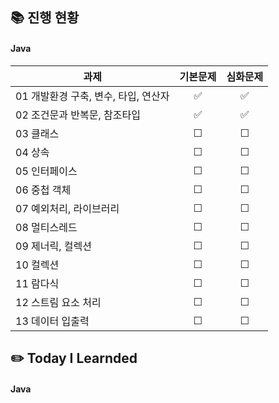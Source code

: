 ## 📚 진행 현황

#### Java

| 과제                                 | 기본문제 | 심화문제 |
| ------------------------------------ | :------: | :------: |
| 01 개발환경 구축, 변수, 타입, 연산자 |    ✅    |    ✅    |
| 02 조건문과 반복문, 참조타입         |    ✅    |    ✅    |
| 03 클래스                            |    ☐     |    ☐     |
| 04 상속                              |    ☐     |    ☐     |
| 05 인터페이스                        |    ☐     |    ☐     |
| 06 중첩 객체                         |    ☐     |    ☐     |
| 07 예외처리, 라이브러리              |    ☐     |    ☐     |
| 08 멀티스레드                        |    ☐     |    ☐     |
| 09 제너릭, 컬렉션                    |    ☐     |    ☐     |
| 10 컬렉션                            |    ☐     |    ☐     |
| 11 람다식                            |    ☐     |    ☐     |
| 12 스트림 요소 처리                  |    ☐     |    ☐     |
| 13 데이터 입출력                     |    ☐     |    ☐     |

## ✏️ Today I Learnded

#### Java
